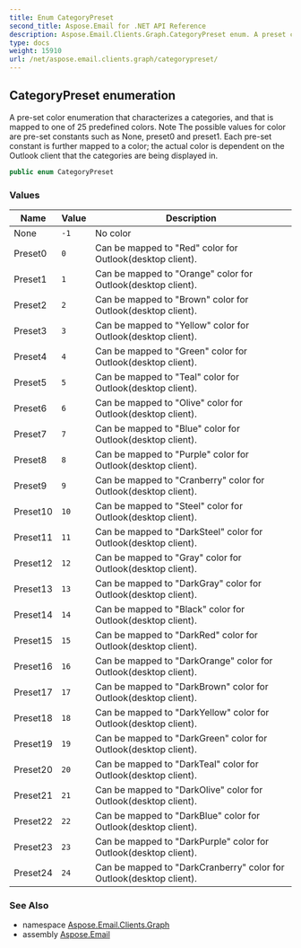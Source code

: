 ```yaml
---
title: Enum CategoryPreset
second_title: Aspose.Email for .NET API Reference
description: Aspose.Email.Clients.Graph.CategoryPreset enum. A preset color enumeration that characterizes a categories and that is mapped to one of 25 predefined colors. Note The possible values for color are preset constants such as None preset0 and preset1. Each preset constant is further mapped to a color the actual color is dependent on the Outlook client that the categories are being displayed in
type: docs
weight: 15910
url: /net/aspose.email.clients.graph/categorypreset/
---
```

## CategoryPreset enumeration

A pre-set color enumeration that characterizes a categories, and that is mapped to one of 25 predefined colors. Note The possible values for color are pre-set constants such as None, preset0 and preset1. Each pre-set constant is further mapped to a color; the actual color is dependent on the Outlook client that the categories are being displayed in.

```csharp
public enum CategoryPreset
```

### Values

| Name | Value | Description |
| --- | --- | --- |
| None | `-1` | No color |
| Preset0 | `0` | Can be mapped to "Red" color for Outlook(desktop client). |
| Preset1 | `1` | Can be mapped to "Orange" color for Outlook(desktop client). |
| Preset2 | `2` | Can be mapped to "Brown" color for Outlook(desktop client). |
| Preset3 | `3` | Can be mapped to "Yellow" color for Outlook(desktop client). |
| Preset4 | `4` | Can be mapped to "Green" color for Outlook(desktop client). |
| Preset5 | `5` | Can be mapped to "Teal" color for Outlook(desktop client). |
| Preset6 | `6` | Can be mapped to "Olive" color for Outlook(desktop client). |
| Preset7 | `7` | Can be mapped to "Blue" color for Outlook(desktop client). |
| Preset8 | `8` | Can be mapped to "Purple" color for Outlook(desktop client). |
| Preset9 | `9` | Can be mapped to "Cranberry" color for Outlook(desktop client). |
| Preset10 | `10` | Can be mapped to "Steel" color for Outlook(desktop client). |
| Preset11 | `11` | Can be mapped to "DarkSteel" color for Outlook(desktop client). |
| Preset12 | `12` | Can be mapped to "Gray" color for Outlook(desktop client). |
| Preset13 | `13` | Can be mapped to "DarkGray" color for Outlook(desktop client). |
| Preset14 | `14` | Can be mapped to "Black" color for Outlook(desktop client). |
| Preset15 | `15` | Can be mapped to "DarkRed" color for Outlook(desktop client). |
| Preset16 | `16` | Can be mapped to "DarkOrange" color for Outlook(desktop client). |
| Preset17 | `17` | Can be mapped to "DarkBrown" color for Outlook(desktop client). |
| Preset18 | `18` | Can be mapped to "DarkYellow" color for Outlook(desktop client). |
| Preset19 | `19` | Can be mapped to "DarkGreen" color for Outlook(desktop client). |
| Preset20 | `20` | Can be mapped to "DarkTeal" color for Outlook(desktop client). |
| Preset21 | `21` | Can be mapped to "DarkOlive" color for Outlook(desktop client). |
| Preset22 | `22` | Can be mapped to "DarkBlue" color for Outlook(desktop client). |
| Preset23 | `23` | Can be mapped to "DarkPurple" color for Outlook(desktop client). |
| Preset24 | `24` | Can be mapped to "DarkCranberry" color for Outlook(desktop client). |

### See Also

* namespace [Aspose.Email.Clients.Graph](../../aspose.email.clients.graph/)
* assembly [Aspose.Email](../../)


